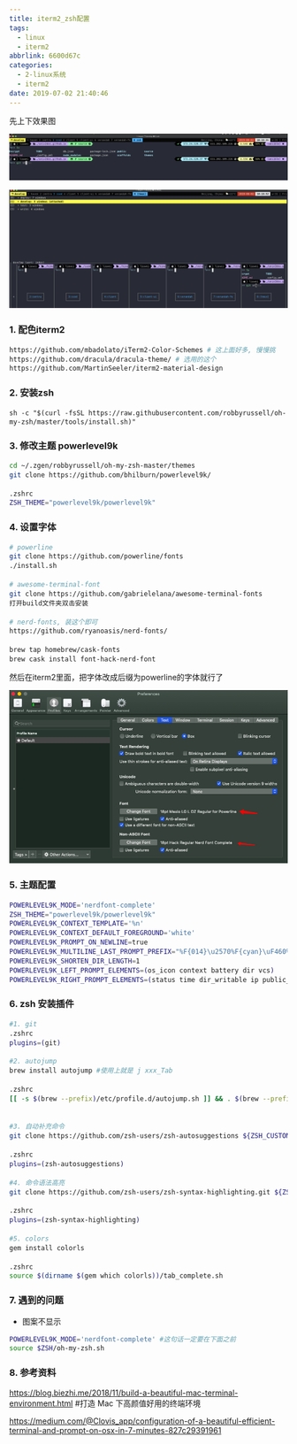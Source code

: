 ```yaml
---
title: iterm2_zsh配置
tags:
  - linux
  - iterm2
abbrlink: 6600d67c
categories:
  - 2-linux系统
  - iterm2
date: 2019-07-02 21:40:46
---
```


先上下效果图

![1](iterm2_zsh配置/3.png)

![1](iterm2_zsh配置/2.png)



### 1. 配色iterm2

```bash
https://github.com/mbadolato/iTerm2-Color-Schemes # 这上面好多, 慢慢挑
https://github.com/dracula/dracula-theme/ # 选用的这个
https://github.com/MartinSeeler/iterm2-material-design 
```

<!-- more -->

### 2. 安装zsh

```
sh -c "$(curl -fsSL https://raw.githubusercontent.com/robbyrussell/oh-my-zsh/master/tools/install.sh)"
```



### 3. 修改主题 powerlevel9k

```bash
cd ~/.zgen/robbyrussell/oh-my-zsh-master/themes
git clone https://github.com/bhilburn/powerlevel9k/

.zshrc
ZSH_THEME="powerlevel9k/powerlevel9k"
```



### 4. 设置字体

```bash
# powerline
git clone https://github.com/powerline/fonts
./install.sh

# awesome-terminal-font
git clone https://github.com/gabrielelana/awesome-terminal-fonts
打开build文件夹双击安装

# nerd-fonts, 装这个即可
https://github.com/ryanoasis/nerd-fonts/

brew tap homebrew/cask-fonts
brew cask install font-hack-nerd-font
```



然后在iterm2里面，把字体改成后缀为powerline的字体就行了

![1](iterm2_zsh配置/1.png)





### 5. 主题配置

```bash
POWERLEVEL9K_MODE='nerdfont-complete'
ZSH_THEME="powerlevel9k/powerlevel9k"
POWERLEVEL9K_CONTEXT_TEMPLATE='%n'
POWERLEVEL9K_CONTEXT_DEFAULT_FOREGROUND='white'
POWERLEVEL9K_PROMPT_ON_NEWLINE=true
POWERLEVEL9K_MULTILINE_LAST_PROMPT_PREFIX="%F{014}\u2570%F{cyan}\uF460%F{073}\uF460%F{109}\uF460%f "
POWERLEVEL9K_SHORTEN_DIR_LENGTH=1
POWERLEVEL9K_LEFT_PROMPT_ELEMENTS=(os_icon context battery dir vcs)
POWERLEVEL9K_RIGHT_PROMPT_ELEMENTS=(status time dir_writable ip public_ip ram load background_jobs)
```



### 6. zsh 安装插件

```bash
#1. git
.zshrc
plugins=(git)

#2. autojump
brew install autojump #使用上就是 j xxx_Tab

.zshrc
[[ -s $(brew --prefix)/etc/profile.d/autojump.sh ]] && . $(brew --prefix)/etc/profile.d/autojump.sh


#3. 自动补充命令
git clone https://github.com/zsh-users/zsh-autosuggestions ${ZSH_CUSTOM:-~/.oh-my-zsh/custom}/plugins/zsh-autosuggestions

.zshrc
plugins=(zsh-autosuggestions)

#4. 命令语法高亮
git clone https://github.com/zsh-users/zsh-syntax-highlighting.git ${ZSH_CUSTOM:-~/.oh-my-zsh/custom}/plugins/zsh-syntax-highlighting

.zshrc
plugins=(zsh-syntax-highlighting)

#5. colors
gem install colorls

.zshrc
source $(dirname $(gem which colorls))/tab_complete.sh
```



### 7. 遇到的问题

- 图案不显示

```bash
POWERLEVEL9K_MODE='nerdfont-complete' #这句话一定要在下面之前
source $ZSH/oh-my-zsh.sh
```



### 8. 参考资料

https://blog.biezhi.me/2018/11/build-a-beautiful-mac-terminal-environment.html #打造 Mac 下高颜值好用的终端环境

https://medium.com/@Clovis_app/configuration-of-a-beautiful-efficient-terminal-and-prompt-on-osx-in-7-minutes-827c29391961


